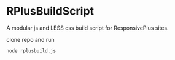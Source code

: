 RPlusBuildScript
================

A modular js and LESS css build script for ResponsivePlus sites.

clone repo and run 

```
node rplusbuild.js
```